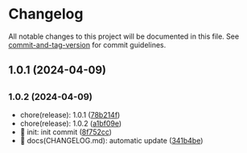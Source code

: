 # Changelog

All notable changes to this project will be documented in this file. See [commit-and-tag-version](https://github.com/absolute-version/commit-and-tag-version) for commit guidelines.

## 1.0.1 (2024-04-09)

## <small>1.0.2 (2024-04-09)</small>

* chore(release): 1.0.1 ([78b214f](https://github.com/M0rtzz/test-git-commit/commit/78b214f))
* chore(release): 1.0.2 ([a1bf09e](https://github.com/M0rtzz/test-git-commit/commit/a1bf09e))
* 🎉 init: init commit ([8f752cc](https://github.com/M0rtzz/test-git-commit/commit/8f752cc))
* 📝 docs(CHANGELOG.md): automatic update ([341b4be](https://github.com/M0rtzz/test-git-commit/commit/341b4be))
